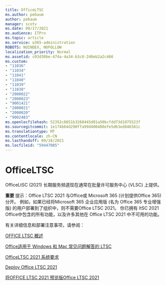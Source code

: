 ```yaml
---
title: OfficeLTSC
ms.author: pebaum
author: pebaum
manager: scotv
ms.date: 09/17/2021
ms.audience: ITPro
ms.topic: article
ms.service: o365-administration
ROBOTS: NOINDEX, NOFOLLOW
localization_priority: Normal
ms.assetid: c03d30be-474a-4a34-b3c0-240eb2a2c466
ms.custom:
- "11036"
- "11034"
- "11041"
- "11040"
- "11039"
- "11038"
- "2000022"
- "2000023"
- "9001421"
- "2000021"
- "2000020"
- "9002483"
ms.openlocfilehash: 52352c6651b3268445d01a50bcfdd73d1075523f
ms.sourcegitcommit: 1e174b64d290ffa99d400480efe5d63ed846581c
ms.translationtype: MT
ms.contentlocale: zh-CN
ms.lasthandoff: 09/18/2021
ms.locfileid: "59447085"
---
```

# <a name="office-ltsc"></a>OfficeLTSC

OfficeLtSC (2021) 长期服务频道现在通常在批量许可服务中心 (VLSC) 上提供。

**重要** 提示：Office LTSC 2021 与Office或 Microsoft 365 (计划提供Office 365) 分开。 例如，如果已经将Microsoft 365 企业应用版 (名为 Office 365 专业增强版) 的用户部署到了组织中，则不需要Office LTSC 2021。 你已拥有 ltSC 2021 Office中包含的所有功能，以及许多其他在 Office LTSC 2021 中不可用的功能。

有关详细信息和部署注意事项，请参阅：

[OFFICE LTSC 概述](https://docs.microsoft.com/deployoffice/ltsc2021/overview)  

[Office适用于 Windows 和 Mac 常见问题解答的 LTSC](https://support.microsoft.com/office/office-ltsc-for-windows-and-mac-faq-d574cf0b-3ebc-42cf-9035-a3b837e0463c)  

[OfficeLTSC 2021 系统要求](https://www.microsoft.com/microsoft-365/microsoft-365-and-office-resources?rtc=1#coreui-heading-kg69bnh)

[Deploy Office LTSC 2021](https://docs.microsoft.com/deployoffice/ltsc2021/deploy)

[将OFFICE LTSC 2021 预览版Office LTSC 2021](https://docs.microsoft.com/deployoffice/ltsc2021/update-from-preview)